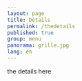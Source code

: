 ```yaml
---
layout: page
title: Détails
permalink: /thedetails
published: true
group: menu
panorama: grille.jpg
lang: en
---
```





the details here
